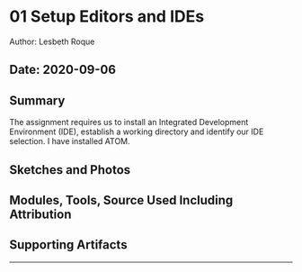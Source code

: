#  01 Setup Editors and IDEs

Author: Lesbeth Roque

Date: 2020-09-06
-----

## Summary
The assignment requires us to install an Integrated Development Environment (IDE), establish a working directory and identify our IDE selection. I have installed ATOM.


## Sketches and Photos


## Modules, Tools, Source Used Including Attribution


## Supporting Artifacts


-----

